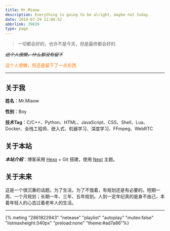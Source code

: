 ```yaml
---
title: Mr.Miaow
description: Everything is going to be alright, maybe not today.
date: 2018-07-29 11:04:52
abbrlink: 39639
type: page
---
```


<link rel="stylesheet" href="https://cdn.jsdelivr.net/npm/aplayer@1.10/dist/APlayer.min.css">

<script src="https://cdn.jsdelivr.net/npm/aplayer@1.10/dist/APlayer.min.js"></script>
<script src="https://cdn.jsdelivr.net/npm/meting@1.2/dist/Meting.min.js"></script>

> 一切都会好的，也许不是今天，但是最终都会好的.

*~~这个人很懒，什么都没有留下~~*

<font color=#ff7600>这个人很懒，但还是留下了一点东西</font>

---


## 关于我

**姓名**：Mr.Miaow

**性别**：Boy

**技术Tag**：C/C++、Python、HTML、JavaScript、CSS、Shell、Lua、Docker、全栈工程师、嵌入式、机器学习、深度学习、FFmpeg、WebRTC

## 关于本站

***本站介绍***：博客采用 [Hexo](https://hexo.io/zh-cn/docs/) + Git 搭建，使用 [Next](http://theme-next.iissnan.com/) 主题。

## 关于未来

这是一个很沉重的话题。为了生活，为了不饿着，有规划还是有必要的。短期一周、一个月规划；长期一年、三年、五年规划。人到一定年纪真的是身不由己，本着年轻人的心态过着老年人的生活。

---



{% meting "2861822943" "netease" "playlist" "autoplay" "mutex:false" "listmaxheight:340px" "preload:none" "theme:#ad7a86"%}


